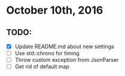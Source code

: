 # October 10th, 2016

## TODO:

- [x] Update README.md about new settings
- [ ] Use std::chrono for timing
- [ ] Throw custom exception from JsonParser
- [ ] Get rid of default map
